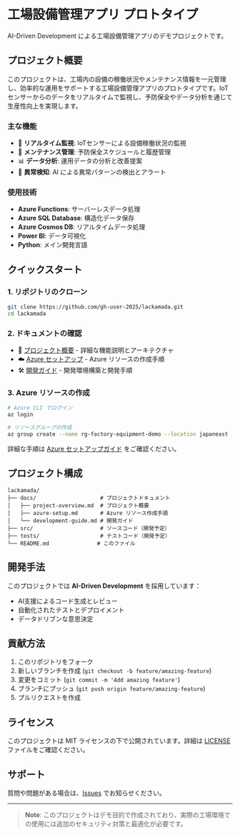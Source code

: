 # 工場設備管理アプリ プロトタイプ

AI-Driven Development による工場設備管理アプリのデモプロジェクトです。

## プロジェクト概要

このプロジェクトは、工場内の設備の稼働状況やメンテナンス情報を一元管理し、効率的な運用をサポートする工場設備管理アプリのプロトタイプです。IoTセンサーからのデータをリアルタイムで監視し、予防保全やデータ分析を通じて生産性向上を実現します。

### 主な機能
- 🔄 **リアルタイム監視**: IoTセンサーによる設備稼働状況の監視
- 🔧 **メンテナンス管理**: 予防保全スケジュールと履歴管理
- 📊 **データ分析**: 運用データの分析と改善提案
- 🚨 **異常検知**: AI による異常パターンの検出とアラート

### 使用技術
- **Azure Functions**: サーバーレスデータ処理
- **Azure SQL Database**: 構造化データ保存
- **Azure Cosmos DB**: リアルタイムデータ処理
- **Power BI**: データ可視化
- **Python**: メイン開発言語

## クイックスタート

### 1. リポジトリのクローン
```bash
git clone https://github.com/gh-user-2025/lackamada.git
cd lackamada
```

### 2. ドキュメントの確認
- 📖 [プロジェクト概要](./docs/project-overview.md) - 詳細な機能説明とアーキテクチャ
- ☁️ [Azure セットアップ](./docs/azure-setup.md) - Azure リソースの作成手順
- 🛠️ [開発ガイド](./docs/development-guide.md) - 開発環境構築と開発手順

### 3. Azure リソースの作成
```bash
# Azure CLI でログイン
az login

# リソースグループの作成
az group create --name rg-factory-equipment-demo --location japaneast
```

詳細な手順は [Azure セットアップガイド](./docs/azure-setup.md) をご確認ください。

## プロジェクト構成

```
lackamada/
├── docs/                    # プロジェクトドキュメント
│   ├── project-overview.md  # プロジェクト概要
│   ├── azure-setup.md       # Azure リソース作成手順
│   └── development-guide.md # 開発ガイド
├── src/                     # ソースコード（開発予定）
├── tests/                   # テストコード（開発予定）
└── README.md               # このファイル
```

## 開発手法

このプロジェクトでは **AI-Driven Development** を採用しています：
- AI支援によるコード生成とレビュー
- 自動化されたテストとデプロイメント
- データドリブンな意思決定

## 貢献方法

1. このリポジトリをフォーク
2. 新しいブランチを作成 (`git checkout -b feature/amazing-feature`)
3. 変更をコミット (`git commit -m 'Add amazing feature'`)
4. ブランチにプッシュ (`git push origin feature/amazing-feature`)
5. プルリクエストを作成

## ライセンス

このプロジェクトは MIT ライセンスの下で公開されています。詳細は [LICENSE](LICENSE) ファイルをご確認ください。

## サポート

質問や問題がある場合は、[Issues](https://github.com/gh-user-2025/lackamada/issues) でお知らせください。

---

> **Note**: このプロジェクトはデモ目的で作成されており、実際の工場環境での使用には追加のセキュリティ対策と最適化が必要です。

